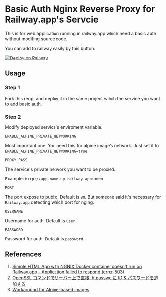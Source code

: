 ﻿# Basic Auth Nginx Reverse Proxy for Railway.app's Servcie

This is for web application running in railway.app which need a basic auth without modifing source code.

You can add to railway easily by this button.

[![Deploy on Railway](https://railway.app/button.svg)](https://railway.app/template/bYH8Xt?referralCode=WSv72h)

## Usage

### Step 1

Fork this reop, and deploy it in the same project wihch the service you want to add basic auth.

### Step 2

Modify deployed service's enviroment variable.

`ENABLE_ALPINE_PRIVATE_NETWORKING`

Most important one. You need this for alpine image's network.
Just set it to `ENABLE_ALPINE_PRIVATE_NETWORKING=true`.

`PROXY_PASS`

The service's private network you want to be proxied.

Example: `http://app-name.up.railway.app:3000`

`PORT`

The port expose to public. Default is `80`.
But someone said it's necessary for `Railway.app` detecting which port for nging.

`USERNAME`

Username for auth. Default is `user`.

`PASSWORD`

Password for auth. Default is `password`.

## References

1. [Simple HTML App with NGNIX Docker container doesn't run on Railway.app - Application failed to respond (error-503)](https://stackoverflow.com/questions/76348107/simple-html-app-with-ngnix-docker-container-doesnt-run-on-railway-app-applica)
1. [OpenSSL コマンドでサーバー上で直接 .htpasswd に ID & パスワードを追加する](https://qiita.com/katzueno/items/07c8fb54b32e919128d4)
1. [Workaround for Alpine-based images](https://docs.railway.app/reference/private-networking#workaround-for-alpine-based-images)
